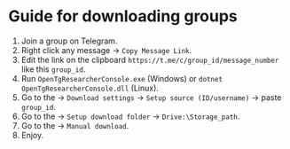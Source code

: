 # Guide for downloading groups
1. Join a group on Telegram.
2. Right click any message -> `Copy Message Link`.
3. Edit the link on the clipboard `https://t.me/c/group_id/message_number` like this `group_id`.
4. Run `OpenTgResearcherConsole.exe` (Windows) or `dotnet OpenTgResearcherConsole.dll` (Linux).
5. Go to the -> `Download settings` -> `Setup source (ID/username)` -> paste `group_id`.
6. Go to the -> `Setup download folder` -> `Drive:\Storage_path`.
7. Go to the -> `Manual download`.
8. Enjoy.
